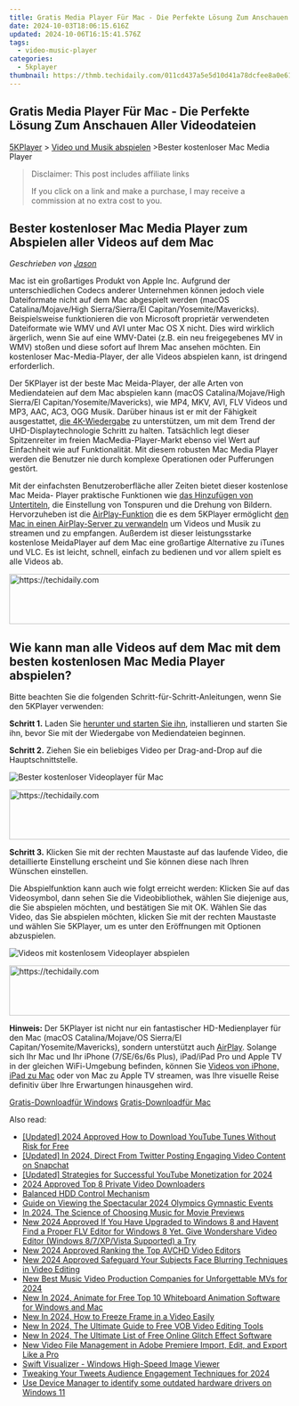 ```yaml
---
title: Gratis Media Player Für Mac - Die Perfekte Lösung Zum Anschauen Aller Videodateien
date: 2024-10-03T18:06:15.616Z
updated: 2024-10-06T16:15:41.576Z
tags:
  - video-music-player
categories:
  - 5kplayer
thumbnail: https://thmb.techidaily.com/011cd437a5e5d10d41a78dcfee8a0e614c88ee22e859cb58cb87727b51edba04.jpg
---
```


## Gratis Media Player Für Mac - Die Perfekte Lösung Zum Anschauen Aller Videodateien

[5KPlayer](https://tools.techidaily.com/5kplayer/products/) \> [Video und Musik abspielen](https://tools.techidaily.com/5kplayer/video-music-player/) \>Bester kostenloser Mac Media Player 

>  Disclaimer: This post includes affiliate links
>
>  If you click on a link and make a purchase, I may receive a commission at no extra cost to you.
>

## Bester kostenloser Mac Media Player zum Abspielen aller Videos auf dem Mac

 _Geschrieben von [Jason](https://www.quora.com/profile/Jason-Copper-1)_

Mac ist ein großartiges Produkt von Apple Inc. Aufgrund der unterschiedlichen Codecs anderer Unternehmen können jedoch viele Dateiformate nicht auf dem Mac abgespielt werden (macOS Catalina/Mojave/High Sierra/Sierra/El Capitan/Yosemite/Mavericks). Beispielsweise funktionieren die von Microsoft proprietär verwendeten Dateiformate wie WMV und AVI unter Mac OS X nicht. Dies wird wirklich ärgerlich, wenn Sie auf eine WMV-Datei (z.B. ein neu freigegebenes MV in WMV) stoßen und diese sofort auf Ihrem Mac ansehen möchten. Ein kostenloser Mac-Media-Player, der alle Videos abspielen kann, ist dringend erforderlich.

Der 5KPlayer ist der beste Mac Meida-Player, der alle Arten von Mediendateien auf dem Mac abspielen kann (macOS Catalina/Mojave/High Sierra/El Capitan/Yosemite/Mavericks), wie MP4, MKV, AVI, FLV Videos und MP3, AAC, AC3, OGG Musik. Darüber hinaus ist er mit der Fähigkeit ausgestattet, [die 4K-Wiedergabe](https://tools.techidaily.com/5kplayer/video-music-player/) zu unterstützen, um mit dem Trend der UHD-Displaytechnologie Schritt zu halten. Tatsächlich legt dieser Spitzenreiter im freien MacMedia-Player-Markt ebenso viel Wert auf Einfachheit wie auf Funktionalität. Mit diesem robusten Mac Media Player werden die Benutzer nie durch komplexe Operationen oder Pufferungen gestört. 

Mit der einfachsten Benutzeroberfläche aller Zeiten bietet dieser kostenlose Mac Meida- Player praktische Funktionen wie [das Hinzufügen von Untertiteln](https://tools.techidaily.com/5kplayer/video-music-player/), die Einstellung von Tonspuren und die Drehung von Bildern. Hervorzuheben ist die [AirPlay-Funktion](https://tools.techidaily.com/5kplayer/airplay/) die es dem 5KPlayer ermöglicht [den Mac in einen AirPlay-Server zu verwandeln](https://tools.techidaily.com/5kplayer/airplay/) um Videos und Musik zu streamen und zu empfangen. Außerdem ist dieser leistungsstarke kostenlose MeidaPlayer auf dem Mac eine großartige Alternative zu iTunes und VLC. Es ist leicht, schnell, einfach zu bedienen und vor allem spielt es alle Videos ab. 

<!-- affiliate ads begin -->
<a href="https://ephamedtechinc.pxf.io/c/5597632/2136622/26400" target="_top" id="2136622">
  <img src="//a.impactradius-go.com/display-ad/26400-2136622" border="0" alt="https://techidaily.com" width="728" height="90"/>
</a>
<img height="0" width="0" src="https://ephamedtechinc.pxf.io/i/5597632/2136622/26400" style="position:absolute;visibility:hidden;" border="0" />
<!-- affiliate ads end -->

## Wie kann man alle Videos auf dem Mac mit dem besten kostenlosen Mac Media Player abspielen?

Bitte beachten Sie die folgenden Schritt-für-Schritt-Anleitungen, wenn Sie den 5KPlayer verwenden: 

**Schritt 1.** Laden Sie [herunter und starten Sie ihn](https://tools.techidaily.com/5kplayer/products/), installieren und starten Sie ihn, bevor Sie mit der Wiedergabe von Mediendateien beginnen. 

**Schritt 2.** Ziehen Sie ein beliebiges Video per Drag-and-Drop auf die Hauptschnittstelle.

![Bester kostenloser Videoplayer für Mac](https://www.5kplayer.com/video-music-player-de/img/youtube-0119-01.png) 

<!-- affiliate ads begin -->
<a href="https://appsumo.8odi.net/c/5597632/2144285/7443" target="_top" id="2144285">
  <img src="//a.impactradius-go.com/display-ad/7443-2144285" border="0" alt="https://techidaily.com" width="728" height="90"/>
</a>
<img height="0" width="0" src="https://appsumo.8odi.net/i/5597632/2144285/7443" style="position:absolute;visibility:hidden;" border="0" />
<!-- affiliate ads end -->

**Schritt 3.** Klicken Sie mit der rechten Maustaste auf das laufende Video, die detaillierte Einstellung erscheint und Sie können diese nach Ihren Wünschen einstellen. 

Die Abspielfunktion kann auch wie folgt erreicht werden: Klicken Sie auf das Videosymbol, dann sehen Sie die Videobibliothek, wählen Sie diejenige aus, die Sie abspielen möchten, und bestätigen Sie mit OK. Wählen Sie das Video, das Sie abspielen möchten, klicken Sie mit der rechten Maustaste und wählen Sie 5KPlayer, um es unter den Eröffnungen mit Optionen abzuspielen.

![Videos mit kostenlosem Videoplayer abspielen](https://www.5kplayer.com/video-music-player-de/../video-music-player/img/5kplayer-play-video-free.jpg) 

<!-- affiliate ads begin -->
<a href="https://aligracehair.sjv.io/c/5597632/1948954/19272" target="_top" id="1948954">
  <img src="//a.impactradius-go.com/display-ad/19272-1948954" border="0" alt="https://techidaily.com" width="728" height="90"/>
</a>
<img height="0" width="0" src="https://aligracehair.sjv.io/i/5597632/1948954/19272" style="position:absolute;visibility:hidden;" border="0" />
<!-- affiliate ads end -->

**Hinweis:** Der 5KPlayer ist nicht nur ein fantastischer HD-Medienplayer für den Mac (macOS Catalina/Mojave/OS Sierra/El Capitan/Yosemite/Mavericks), sondern unterstützt auch [AirPlay](https://tools.techidaily.com/5kplayer/airplay/). Solange sich Ihr Mac und Ihr iPhone (7/SE/6s/6s Plus), iPad/iPad Pro und Apple TV in der gleichen WiFi-Umgebung befinden, können Sie [Videos von iPhone, iPad zu Mac](https://tools.techidaily.com/5kplayer/airplay/) oder von Mac zu Apple TV streamen, was Ihre visuelle Reise definitiv über Ihre Erwartungen hinausgehen wird. 

[Gratis-Downloadfür Windows](https://tools.techidaily.com/5kplayer/products/) [Gratis-Downloadfür Mac](https://tools.techidaily.com/5kplayer/products/)

<ins class="adsbygoogle"
     style="display:block"
     data-ad-format="autorelaxed"
     data-ad-client="ca-pub-7571918770474297"
     data-ad-slot="1223367746"></ins>

<ins class="adsbygoogle"
     style="display:block"
     data-ad-client="ca-pub-7571918770474297"
     data-ad-slot="8358498916"
     data-ad-format="auto"
     data-full-width-responsive="true"></ins>

<span class="atpl-alsoreadstyle">Also read:</span>
<div><ul>
<li><a href="https://youtube-webster.techidaily.com/ed-2024-approved-how-to-download-youtube-tunes-without-risk-for-free/"><u>[Updated] 2024 Approved How to Download YouTube Tunes Without Risk for Free</u></a></li>
<li><a href="https://twitter-videos.techidaily.com/updated-in-2024-direct-from-twitter-posting-engaging-video-content-on-snapchat/"><u>[Updated] In 2024, Direct From Twitter Posting Engaging Video Content on Snapchat</u></a></li>
<li><a href="https://youtube-tips.techidaily.com/ed-strategies-for-successful-youtube-monetization-for-2024/"><u>[Updated] Strategies for Successful YouTube Monetization for 2024</u></a></li>
<li><a href="https://facebook-video-content.techidaily.com/2024-approved-top-8-private-video-downloaders/"><u>2024 Approved Top 8 Private Video Downloaders</u></a></li>
<li><a href="https://driver-error.techidaily.com/balanced-hdd-control-mechanism/"><u>Balanced HDD Control Mechanism</u></a></li>
<li><a href="https://buynow-help.techidaily.com/guide-on-viewing-the-spectacular-2024-olympics-gymnastic-events/"><u>Guide on Viewing the Spectacular 2024 Olympics Gymnastic Events</u></a></li>
<li><a href="https://article-helps.techidaily.com/in-2024-the-science-of-choosing-music-for-movie-previews/"><u>In 2024, The Science of Choosing Music for Movie Previews</u></a></li>
<li><a href="https://video-creation-software.techidaily.com/new-2024-approved-if-you-have-upgraded-to-windows-8-and-havent-find-a-proper-flv-editor-for-windows-8-yet-give-wondershare-video-editor-windows-87xpvista-su/"><u>New 2024 Approved If You Have Upgraded to Windows 8 and Havent Find a Proper FLV Editor for Windows 8 Yet. Give Wondershare Video Editor (Windows 8/7/XP/Vista Supported) a Try</u></a></li>
<li><a href="https://video-creation-software.techidaily.com/new-2024-approved-ranking-the-top-avchd-video-editors/"><u>New 2024 Approved Ranking the Top AVCHD Video Editors</u></a></li>
<li><a href="https://video-creation-software.techidaily.com/new-2024-approved-safeguard-your-subjects-face-blurring-techniques-in-video-editing/"><u>New 2024 Approved Safeguard Your Subjects Face Blurring Techniques in Video Editing</u></a></li>
<li><a href="https://video-creation-software.techidaily.com/new-best-music-video-production-companies-for-unforgettable-mvs-for-2024/"><u>New Best Music Video Production Companies for Unforgettable MVs for 2024</u></a></li>
<li><a href="https://video-creation-software.techidaily.com/new-in-2024-animate-for-free-top-10-whiteboard-animation-software-for-windows-and-mac/"><u>New In 2024, Animate for Free Top 10 Whiteboard Animation Software for Windows and Mac</u></a></li>
<li><a href="https://video-creation-software.techidaily.com/new-in-2024-how-to-freeze-frame-in-a-video-easily/"><u>New In 2024, How to Freeze Frame in a Video Easily</u></a></li>
<li><a href="https://video-creation-software.techidaily.com/new-in-2024-the-ultimate-guide-to-free-vob-video-editing-tools/"><u>New In 2024, The Ultimate Guide to Free VOB Video Editing Tools</u></a></li>
<li><a href="https://video-creation-software.techidaily.com/new-in-2024-the-ultimate-list-of-free-online-glitch-effect-software/"><u>New In 2024, The Ultimate List of Free Online Glitch Effect Software</u></a></li>
<li><a href="https://video-creation-software.techidaily.com/new-video-file-management-in-adobe-premiere-import-edit-and-export-like-a-pro/"><u>New Video File Management in Adobe Premiere Import, Edit, and Export Like a Pro</u></a></li>
<li><a href="https://fox-boxes.techidaily.com/swift-visualizer-windows-high-speed-image-viewer/"><u>Swift Visualizer - Windows High-Speed Image Viewer</u></a></li>
<li><a href="https://twitter-videos.techidaily.com/tweaking-your-tweets-audience-engagement-techniques-for-2024/"><u>Tweaking Your Tweets Audience Engagement Techniques for 2024</u></a></li>
<li><a href="https://techidaily.com/use-device-manager-to-identify-some-outdated-hardware-drivers-on-windows-11-by-drivereasy-guide/"><u>Use Device Manager to identify some outdated hardware drivers on Windows 11</u></a></li>
</ul></div>

